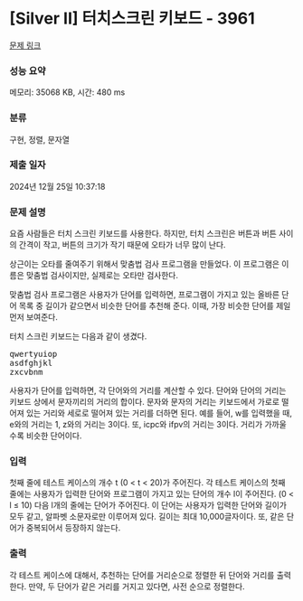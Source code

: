 # [Silver II] 터치스크린 키보드 - 3961 

[문제 링크](https://www.acmicpc.net/problem/3961) 

### 성능 요약

메모리: 35068 KB, 시간: 480 ms

### 분류

구현, 정렬, 문자열

### 제출 일자

2024년 12월 25일 10:37:18

### 문제 설명

<p>
	요즘 사람들은 터치 스크린 키보드를 사용한다. 하지만, 터치 스크린은 버튼과 버튼 사이의 간격이 작고, 버튼의 크기가 작기 때문에 오타가 너무 많이 난다.</p>

<p>
	상근이는 오타를 줄여주기 위해서 맞춤법 검사 프로그램을 만들었다. 이 프로그램은 이름은 맞춤법 검사이지만, 실제로는 오타만 검사한다.</p>

<p>
	맞춤법 검사 프로그램은 사용자가 단어를 입력하면, 프로그램이 가지고 있는 올바른 단어 목록 중 길이가 같으면서 비슷한 단어를 추천해 준다. 이때, 가장 비슷한 단어를 제일 먼저 보여준다.</p>

<p>
	터치 스크린 키보드는 다음과 같이 생겼다.</p>

<pre>qwertyuiop
asdfghjkl
zxcvbnm</pre>

<p>
	사용자가 단어를 입력하면, 각 단어와의 거리를 계산할 수 있다. 단어와 단어의 거리는 키보드 상에서 문자끼리의 거리의 합이다. 문자와 문자의 거리는 키보드에서 가로로 떨어져 있는 거리와 세로로 떨어져 있는 거리를 더하면 된다. 예를 들어, w를 입력했을 때, e와의 거리는 1, z와의 거리는 3이다. 또, icpc와 ifpv의 거리는 3이다. 거리가 가까울 수록 비슷한 단어이다.</p>

### 입력 

 <p>
	첫째 줄에 테스트 케이스의 개수 t (0 < t < 20)가 주어진다. 각 테스트 케이스의 첫째 줄에는 사용자가 입력한 단어와 프로그램이 가지고 있는 단어의 개수 l이 주어진다. (0 < l ≤ 10) 다음 l개의 줄에는 단어가 주어진다. 이 단어는 사용자가 입력한 단어와 길이가 모두 같고, 알파벳 소문자로만 이루어져 있다. 길이는 최대 10,000글자이다. 또, 같은 단어가 중복되어서 등장하지 않는다.</p>

### 출력 

 <p>
	각 테스트 케이스에 대해서, 추천하는 단어를 거리순으로 정렬한 뒤 단어와 거리를 출력한다. 만약, 두 단어가 같은 거리를 거지고 있다면, 사전 순으로 정렬한다.</p>

